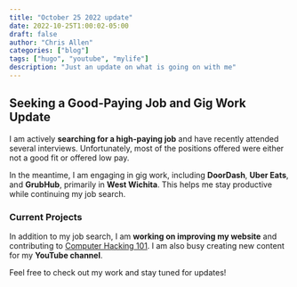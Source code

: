 ```yaml
---
title: "October 25 2022 update"
date: 2022-10-25T1:00:02-05:00
draft: false
author: "Chris Allen"
categories: ["blog"]
tags: ["hugo", "youtube", "mylife"]
description: "Just an update on what is going on with me"
---
```


## Seeking a Good-Paying Job and Gig Work Update

I am actively **searching for a high-paying job** and have recently attended several interviews. Unfortunately, most of the positions offered were either not a good fit or offered low pay.

In the meantime, I am engaging in gig work, including **DoorDash**, **Uber Eats**, and **GrubHub**, primarily in **West Wichita**. This helps me stay productive while continuing my job search.

### Current Projects

In addition to my job search, I am **working on improving my website** and contributing to [Computer Hacking 101](https://computerhacking101.com). I am also busy creating new content for my **YouTube channel**.

Feel free to check out my work and stay tuned for updates!



